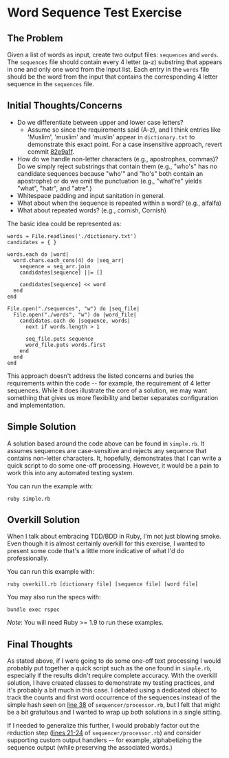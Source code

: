 # Word Sequence Test Exercise

## The Problem

Given a list of words as input, create two output files: `sequences` and `words`.
The `sequences` file should contain every 4 letter (a-z) substring that appears in
one and only one word from the input list. Each entry in the `words` file should
be the word from the input that contains the corresponding 4 letter sequence in
the `sequences` file.

## Initial Thoughts/Concerns

* Do we differentiate between upper and lower case letters?
  - Assume so since the requirements said (A-z), and I think entries like
    'Muslim', 'muslim' and 'muslin' appear in `dictionary.txt` to demonstrate
    this exact point. For a case insensitive approach, revert commit
    [82e9a1f](https://github.com/iande/words_sequence/commit/82e9a1fe4dd01df821c71a76feacfd64915bd637).
* How do we handle non-letter characters (e.g., apostrophes, commas)? Do we
  simply reject substrings that contain them (e.g., "who's" has no candidate
  sequences because "who'" and "ho's" both contain an apostrophe) or do we
  omit the punctuation (e.g., "what're" yields "what", "hatr", and "atre".)
* Whitespace padding and input sanitation in general.
* What about when the sequence is repeated within a word? (e.g., alfalfa)
* What about repeated words? (e.g., cornish, Cornish)

The basic idea could be represented as:

    words = File.readlines('./dictionary.txt')
    candidates = { }

    words.each do |word|
      word.chars.each_cons(4) do |seq_arr|
        sequence = seq_arr.join
        candidates[sequence] ||= []

        candidates[sequence] << word
      end
    end

    File.open("./sequences", "w") do |seq_file|
      File.open("./words", "w") do |word_file|
        candidates.each do |sequence, words|
          next if words.length > 1

          seq_file.puts sequence
          word_file.puts words.first
        end
      end
    end

This approach doesn't address the listed concerns and buries the requirements
within the code -- for example, the requirement of 4 letter sequences. While
it does illustrate the core of a solution, we may want something that gives
us more flexibility and better separates configuration and implementation.

## Simple Solution

A solution based around the code above can be found in `simple.rb`. It
assumes sequences are case-sensitive and rejects any sequence that contains
non-letter characters. It, hopefully, demonstrates that I can write a quick
script to do some one-off processing. However, it would be a pain to work this
into any automated testing system.

You can run the example with:

    ruby simple.rb


## Overkill Solution

When I talk about embracing TDD/BDD in Ruby, I'm not just blowing smoke. Even
though it is almost certainly overkill for this exercise, I wanted to present
some code that's a little more indicative of what I'd do professionally.

You can run this example with:

    ruby overkill.rb [dictionary file] [sequence file] [word file]

You may also run the specs with:

    bundle exec rspec


*Note*: You will need Ruby >= 1.9 to run these examples.


## Final Thoughts

As stated above, if I were going to do some one-off text processing I would
probably put together a quick script such as the one found in `simple.rb`,
especially if the results didn't require complete accuracy. With the overkill
solution, I have created classes to demonstrate my testing practices, and
it's probably a bit much in this case. I debated using a dedicated object to track
the counts and first word occurrence of the sequences instead of the simple
hash seen on [line 38](https://github.com/iande/words_sequence/blob/master/sequencer/processor.rb#L38)
of `sequencer/processor.rb`, but I felt that might be a bit gratuitous and I
wanted to wrap up both solutions in a single sitting.

If I needed to generalize this further, I would probably factor out the
reduction step ([lines 21-24](https://github.com/iande/words_sequence/blob/master/sequencer/processor.rb#L21)
of `sequencer/processor.rb`) and consider supporting custom output handlers --
for example, alphabetizing the sequence output (while preserving the
associated words.)
